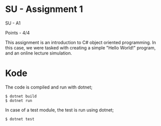 # SU - Assignment 1
SU - A1

Points - 4/4

This assignment is an introduction to C\# object oriented programming. In this case, we were tasked with creating a simple "Hello World!" program, and an online lecture simulation.


# Kode

The code is compiled and run with dotnet;

	$ dotnet build
	$ dotnet run



In case of a test module, the test is run using dotnet;

	$ dotnet test

